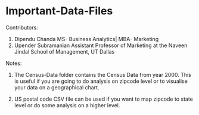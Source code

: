 # Important-Data-Files

Contributors:

1. Dipendu Chanda 
MS- Business Analytics| MBA- Marketing
2. Upender Subramanian 
Assistant Professor of Marketing at the Naveen Jindal School of Management, UT Dallas


Notes: 
1. The Census-Data folder contains the Census Data from year 2000. 
This is useful if you are going to do analysis on zipcode level or to visualise your data on a geographical chart.

2. US postal code CSV file can be used if you want to map zipcode to state level or do some analysis on a higher level.

